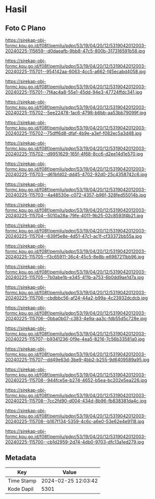 # Hasil

## Foto C Plano

https://sirekap-obj-formc.kpu.go.id/f08f/pemilu/pdpr/53/19/04/20/12/5319042012003-20240225-115659--d0daeafb-9bb8-47c5-800b-317316591b58.jpg

https://sirekap-obj-formc.kpu.go.id/f08f/pemilu/pdpr/53/19/04/20/12/5319042012003-20240225-115701--954142aa-6063-4cc5-a662-f45ecabd4058.jpg

https://sirekap-obj-formc.kpu.go.id/f08f/pemilu/pdpr/53/19/04/20/12/5319042012003-20240225-115701--7f4ac4a8-55e1-45dd-94e3-47724ffdc341.jpg

https://sirekap-obj-formc.kpu.go.id/f08f/pemilu/pdpr/53/19/04/20/12/5319042012003-20240225-115702--5ee22478-1ac6-4798-b6bb-aa53bb79099f.jpg

https://sirekap-obj-formc.kpu.go.id/f08f/pemilu/pdpr/53/19/04/20/12/5319042012003-20240225-115702--75dff6d8-dfaf-4b9e-a3ef-f082ec5a3d48.jpg

https://sirekap-obj-formc.kpu.go.id/f08f/pemilu/pdpr/53/19/04/20/12/5319042012003-20240225-115702--d9951629-165f-4f68-8cc6-d2ee14d1e570.jpg

https://sirekap-obj-formc.kpu.go.id/f08f/pemilu/pdpr/53/19/04/20/12/5319042012003-20240225-115703--d61bfd02-dd45-4702-92d0-25c4358742c6.jpg

https://sirekap-obj-formc.kpu.go.id/f08f/pemilu/pdpr/53/19/04/20/12/5319042012003-20240225-115703--4a48530e-c072-4357-b96f-328fed55014b.jpg

https://sirekap-obj-formc.kpu.go.id/f08f/pemilu/pdpr/53/19/04/20/12/5319042012003-20240225-115704--5010a28a-79fe-4011-9b25-02c8593f4b21.jpg

https://sirekap-obj-formc.kpu.go.id/f08f/pemilu/pdpr/53/19/04/20/12/5319042012003-20240225-115704--639f5e8e-4d51-47c1-ac1f-cf33372bb55a.jpg

https://sirekap-obj-formc.kpu.go.id/f08f/pemilu/pdpr/53/19/04/20/12/5319042012003-20240225-115705--f3c65911-36c4-45c5-8e8b-e6987211bb96.jpg

https://sirekap-obj-formc.kpu.go.id/f08f/pemilu/pdpr/53/19/04/20/12/5319042012003-20240225-115705--7b0abe1b-e345-411b-a753-6b0dd9ae1d7a.jpg

https://sirekap-obj-formc.kpu.go.id/f08f/pemilu/pdpr/53/19/04/20/12/5319042012003-20240225-115706--cbdbbc56-af24-44a2-b99a-4c23932dcdcb.jpg

https://sirekap-obj-formc.kpu.go.id/f08f/pemilu/pdpr/53/19/04/20/12/5319042012003-20240225-115706--0bba0b07-c383-4e9a-aa3c-fdb55d5c728e.jpg

https://sirekap-obj-formc.kpu.go.id/f08f/pemilu/pdpr/53/19/04/20/12/5319042012003-20240225-115707--b9341236-0f9e-4ea5-8216-7c56b33581a0.jpg

https://sirekap-obj-formc.kpu.go.id/f08f/pemilu/pdpr/53/19/04/20/12/5319042012003-20240225-115707--dd49e63d-3be9-4bb2-b255-9d6409589a95.jpg

https://sirekap-obj-formc.kpu.go.id/f08f/pemilu/pdpr/53/19/04/20/12/5319042012003-20240225-115708--944fce5e-b274-4652-b5ea-bc202e5ea226.jpg

https://sirekap-obj-formc.kpu.go.id/f08f/pemilu/pdpr/53/19/04/20/12/5319042012003-20240225-115708--7cc2fd90-d004-434d-8b96-fb838381da4c.jpg

https://sirekap-obj-formc.kpu.go.id/f08f/pemilu/pdpr/53/19/04/20/12/5319042012003-20240225-115708--b167f134-5359-4c6c-a6e0-53e62e4e9118.jpg

https://sirekap-obj-formc.kpu.go.id/f08f/pemilu/pdpr/53/19/04/20/12/5319042012003-20240225-115700--cb1d2959-2d74-4db0-9703-dfc13a1ed279.jpg


## Metadata

| Key        | Value               |
| ---------- | ------------------- |
| Time Stamp | 2024-02-25 12:03:42 |
| Kode Dapil | 5301                |



